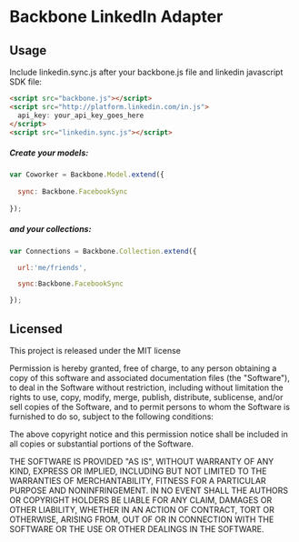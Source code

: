 # Backbone LinkedIn Adapter

## Usage

Include linkedin.sync.js after your backbone.js file and linkedin javascript SDK file:

```html
<script src="backbone.js"></script>
<script src="http://platform.linkedin.com/in.js">
  api_key: your_api_key_goes_here
</script>
<script src="linkedin.sync.js"></script>
```

##### Create your models:

```javascript
var Coworker = Backbone.Model.extend({
  
  sync: Backbone.FacebookSync
    
});
```

##### and your collections:

```javascript
var Connections = Backbone.Collection.extend({

  url:'me/friends',

  sync:Backbone.FacebookSync

});
```



## Licensed

This project is released under the MIT license

Permission is hereby granted, free of charge, to any person obtaining
a copy of this software and associated documentation files (the
"Software"), to deal in the Software without restriction, including
without limitation the rights to use, copy, modify, merge, publish,
distribute, sublicense, and/or sell copies of the Software, and to
permit persons to whom the Software is furnished to do so, subject to
the following conditions:

The above copyright notice and this permission notice shall be
included in all copies or substantial portions of the Software.

THE SOFTWARE IS PROVIDED "AS IS", WITHOUT WARRANTY OF ANY KIND,
EXPRESS OR IMPLIED, INCLUDING BUT NOT LIMITED TO THE WARRANTIES OF
MERCHANTABILITY, FITNESS FOR A PARTICULAR PURPOSE AND
NONINFRINGEMENT. IN NO EVENT SHALL THE AUTHORS OR COPYRIGHT HOLDERS BE
LIABLE FOR ANY CLAIM, DAMAGES OR OTHER LIABILITY, WHETHER IN AN ACTION
OF CONTRACT, TORT OR OTHERWISE, ARISING FROM, OUT OF OR IN CONNECTION
WITH THE SOFTWARE OR THE USE OR OTHER DEALINGS IN THE SOFTWARE.